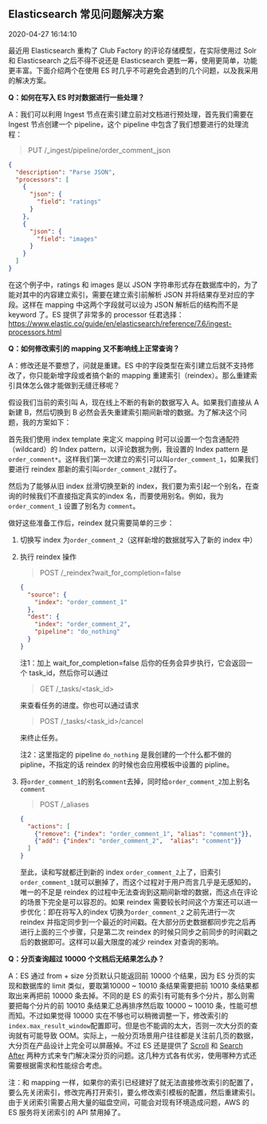 ## Elasticsearch 常见问题解决方案

2020-04-27 16:14:10

最近用 Elasticsearch 重构了 Club Factory 的评论存储模型，在实际使用过 Solr 和 Elasticsearch 之后不得不说还是 Elasticsearch 更胜一筹，使用更简单，功能更丰富。下面介绍两个在使用 ES 时几乎不可避免会遇到的几个问题，以及我采用的解决方案。

**Q：如何在写入 ES 时对数据进行一些处理？**

A：我们可以利用 Ingest 节点在索引建立前对文档进行预处理，首先我们需要在 Ingest 节点创建一个 pipeline，这个 pipeline 中包含了我们想要进行的处理流程：

> PUT  /_ingest/pipeline/order_comment_json

```json
{
  "description": "Parse JSON",
  "processors": [
    {
      "json": {
        "field": "ratings"
      }
    },
    {
      "json": {
        "field": "images"
      }
    }
  ]
}
```

在这个例子中，ratings 和 images 是以 JSON 字符串形式存在数据库中的，为了能对其中的内容建立索引，需要在建立索引前解析 JSON 并将结果存至对应的字段。这样在 mapping 中这两个字段就可以设为 JSON 解析后的结构而不是 keyword 了。ES 提供了非常多的 processor 任君选择：https://www.elastic.co/guide/en/elasticsearch/reference/7.6/ingest-processors.html

**Q：如何修改索引的 mapping 又不影响线上正常查询？**

A：修改还是不要想了，问就是重建。ES 中的字段类型在索引建立后就不支持修改了，你只能新增字段或者搞个新的 mapping 重建索引（reindex）。那么重建索引具体怎么做才能做到无缝迁移呢？

假设我们当前的索引叫 A，现在线上不断的有新的数据写入 A。如果我们直接从 A 新建 B，然后切换到 B 必然会丢失重建索引期间新增的数据。为了解决这个问题，我的方案如下：

首先我们使用 index template 来定义 mapping 时可以设置一个包含通配符（wildcard）的 Index pattern，以评论数据为例，我设置的 Index pattern 是`order_comment*`。这样我们第一次建立的索引可以叫`order_comment_1`，如果我们要进行 reindex 那新的索引叫`order_comment_2`就行了。

然后为了能够从旧 index 丝滑切换至新的 index，我们要为索引起一个别名，在查询的时候我们不直接指定真实的index 名，而要使用别名。例如，我为 `order_comment_1` 设置了别名为 `comment`。

做好这些准备工作后，reindex 就只需要简单的三步：

1. 切换写 index 为`order_comment_2`（这样新增的数据就写入了新的 index 中）

2. 执行 reindex 操作

   > POST  /_reindex?wait_for_completion=false

   ```json
   {
     "source": {
       "index": "order_comment_1"
     },
     "dest": {
       "index": "order_comment_2",
       "pipeline": "do_nothing"
     }
   }
   ```

   注1：加上 wait_for_completion=false 后你的任务会异步执行，它会返回一个 task_id，然后你可以通过

   > GET   /_tasks/<task_id>

   来查看任务的进度。你也可以通过请求

   > POST  /_tasks/<task_id>/cancel

   来终止任务。

   注2：这里指定的 pipeline `do_nothing` 是我创建的一个什么都不做的 pipline，不指定的话 reindex 的时候也会应用模板中设置的 pipline。

3. 将`order_comment_1`的别名`comment`去掉，同时给`order_comment_2`加上别名`comment`

   > POST  /_aliases

   ```json
   {
     "actions": [
       {"remove": {"index": "order_comment_1", "alias": "comment"}},
       {"add": {"index": "order_comment_2",  "alias": "comment"}}
     ]
   }
   ```
   
   至此，读和写就都迁到新的 index `order_comment_2`上了，旧索引`order_comment_1`就可以删掉了，而这个过程对于用户而言几乎是无感知的，唯一的不足是 reindex 的过程中无法查询到这期间新增的数据，而这点在评论的场景下完全是可以容忍的。如果 reindex 需要较长时间这个方案还可以进一步优化：即在将写入的index 切换为`order_comment_2` 之前先进行一次 reindex 并指定同步到一个最近的时间戳。在大部分历史数据都同步完之后再进行上面的三个步骤，只是第二次 reindex 的时候只同步之前同步的时间戳之后的数据即可。这样可以最大限度的减少 reindex 对查询的影响。

**Q：分页查询超过 10000 个文档后无结果怎么办？**

A：ES 通过 from + size 分页默认只能返回前 10000 个结果，因为 ES 分页的实现和数据库的 limit 类似，要取第10000 ~ 10010 条结果需要把前 10010 条结果都取出来再把前 10000 条去掉。不同的是 ES 的索引有可能有多个分片，那么则需要把每个分片的前 10010 条结果汇总再排序然后取 10000 ~ 10010 条，性能可想而知。不过如果觉得 10000 实在不够也可以稍微调整一下，修改索引的`index.max_result_window`配置即可。但是也不能调的太大，否则一次大分页的查询就有可能导致 OOM。实际上，一般分页场景用户往往都是关注前几页的数据，大分页在产品设计上完全可以屏蔽掉。不过 ES 还是提供了 [Scroll](https://www.elastic.co/guide/en/elasticsearch/reference/7.x/search-request-body.html#request-body-search-scroll) 和 [Search After](https://www.elastic.co/guide/en/elasticsearch/reference/7.x/search-request-body.html#request-body-search-search-after) 两种方式来专门解决深分页的问题。这几种方式各有优劣，使用哪种方式还需要根据需求和性能综合考虑。

注：和 mapping 一样，如果你的索引已经建好了就无法直接修改索引的配置了，要么先关闭索引，修改完再打开索引，要么修改索引模板的配置，然后重建索引。由于关闭索引需要占用大量的磁盘空间，可能会对现有环境造成问题，AWS 的 ES 服务将关闭索引的 API 禁用掉了。


